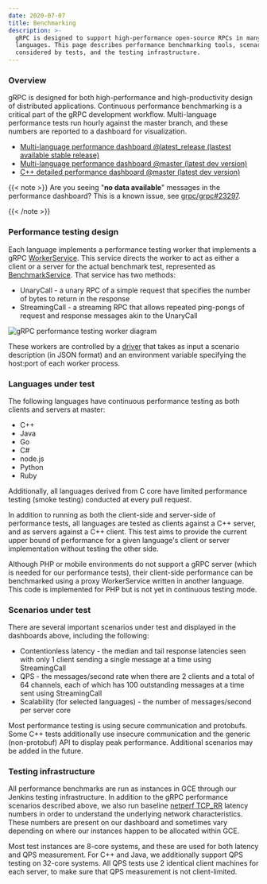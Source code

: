 ```yaml
---
date: 2020-07-07
title: Benchmarking
description: >-
  gRPC is designed to support high-performance open-source RPCs in many
  languages. This page describes performance benchmarking tools, scenarios
  considered by tests, and the testing infrastructure.
---
```


### Overview

gRPC is designed for both high-performance and high-productivity
design of distributed applications. Continuous performance
benchmarking is a critical part of the gRPC development
workflow. Multi-language performance tests run hourly against
the master branch, and these numbers are reported to a dashboard for
visualization.

  * [Multi-language performance dashboard @latest_release (lastest available stable release)](https://performance-dot-grpc-testing.appspot.com/explore?dashboard=5636470266134528)
  * [Multi-language performance dashboard @master (latest dev version)](https://performance-dot-grpc-testing.appspot.com/explore?dashboard=5652536396611584)
  * [C++ detailed performance dashboard @master (latest dev version)](https://performance-dot-grpc-testing.appspot.com/explore?dashboard=5685265389584384)

{{< note >}}
  Are you seeing "**no data available**" messages in the performance dashboard?
  This is a known issue, see [grpc/grpc#23297][].

  [grpc/grpc#23297]: https://github.com/grpc/grpc/issues/23297
{{< /note >}}

### Performance testing design

Each language implements a performance testing worker that implements
a gRPC
[WorkerService](https://github.com/grpc/grpc/blob/master/src/proto/grpc/testing/worker_service.proto). This
service directs the worker to act as either a client or a server for
the actual benchmark test, represented as
[BenchmarkService](https://github.com/grpc/grpc/blob/master/src/proto/grpc/testing/benchmark_service.proto). That
service has two methods:

  * UnaryCall - a unary RPC of a simple request that specifies the number of bytes to return in the response
  * StreamingCall - a streaming RPC that allows repeated ping-pongs of request and response messages akin to the UnaryCall

![gRPC performance testing worker diagram](/img/testing_framework.png)

These workers are controlled by a
[driver](https://github.com/grpc/grpc/blob/master/test/cpp/qps/qps_json_driver.cc)
that takes as input a scenario description (in JSON format) and an
environment variable specifying the host:port of each worker process.

### Languages under test

The following languages have continuous performance testing as both
clients and servers at master:

  * C++
  * Java
  * Go
  * C#
  * node.js
  * Python
  * Ruby

Additionally, all languages derived from C core have limited
performance testing (smoke testing) conducted at every pull request.

In addition to running as both the client-side and server-side of
performance tests, all languages are tested as clients against a C++
server, and as servers against a C++ client. This test aims to provide
the current upper bound of performance for a given language's client or
server implementation without testing the other side.

Although PHP or mobile environments do not support a gRPC server
(which is needed for our performance tests), their client-side
performance can be benchmarked using a proxy WorkerService written in
another language. This code is implemented for PHP but is not yet in
continuous testing mode.

### Scenarios under test

There are several important scenarios under test and displayed in the dashboards
above, including the following:

   * Contentionless latency - the median and tail response latencies seen with only 1 client sending a single message at a time using StreamingCall
   * QPS - the messages/second rate when there are 2 clients and a total of 64 channels, each of which has 100 outstanding messages at a time sent using StreamingCall
   * Scalability (for selected languages) - the number of messages/second per server core

Most performance testing is using secure communication and
protobufs. Some C++ tests additionally use insecure communication and
the generic (non-protobuf) API to display peak performance. Additional
scenarios may be added in the future.

### Testing infrastructure

All performance benchmarks are run as instances in GCE through our
Jenkins testing infrastructure. In addition to the gRPC performance
scenarios described above, we also run baseline [netperf
TCP_RR](http://www.netperf.org) latency numbers in order to understand
the underlying network characteristics. These numbers are present on
our dashboard and sometimes vary depending on where our instances
happen to be allocated within GCE.

Most test instances are 8-core systems, and these are used for both
latency and QPS measurement. For C++ and Java, we additionally support
QPS testing on 32-core systems. All QPS tests use 2 identical client machines
for each server, to make sure that QPS measurement is not client-limited.
